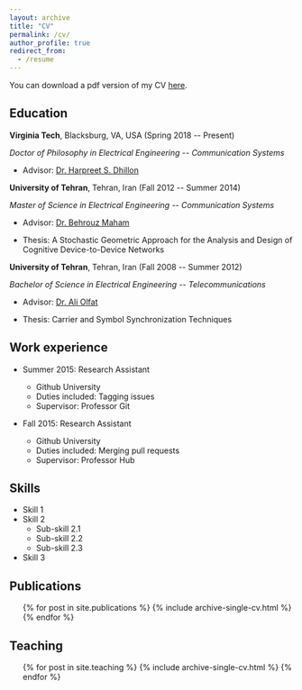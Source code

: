 ```yaml
---
layout: archive
title: "CV"
permalink: /cv/
author_profile: true
redirect_from:
  - /resume
---
```


You can download a pdf version of my CV [here](CV_MortezaBanagar.pdf).

Education
-----------
**Virginia Tech**, Blacksburg, VA, USA (Spring 2018 -- Present)

*Doctor of Philosophy in Electrical Engineering -- Communication Systems*

* Advisor: [Dr. Harpreet S. Dhillon](https://www.dhillon.ece.vt.edu/)

**University of Tehran**, Tehran, Iran (Fall 2012 -- Summer 2014)

*Master of Science in Electrical Engineering -- Communication Systems*

* Advisor: [Dr. Behrouz Maham](https://sites.google.com/site/behrouzmaham/)

* Thesis: A Stochastic Geometric Approach for the Analysis and Design of Cognitive Device-to-Device Networks

**University of Tehran**, Tehran, Iran (Fall 2008 -- Summer 2012)

*Bachelor of Science in Electrical Engineering -- Telecommunications*

* Advisor: [Dr. Ali Olfat](https://ece.ut.ac.ir/en/~aolfat)

* Thesis: Carrier and Symbol Synchronization Techniques


Work experience
-----------
* Summer 2015: Research Assistant
  * Github University
  * Duties included: Tagging issues
  * Supervisor: Professor Git

* Fall 2015: Research Assistant
  * Github University
  * Duties included: Merging pull requests
  * Supervisor: Professor Hub
  
Skills
-----------
* Skill 1
* Skill 2
  * Sub-skill 2.1
  * Sub-skill 2.2
  * Sub-skill 2.3
* Skill 3

Publications
-----------
  <ul>{% for post in site.publications %}
    {% include archive-single-cv.html %}
  {% endfor %}</ul>
  
  
Teaching
-----------
  <ul>{% for post in site.teaching %}
    {% include archive-single-cv.html %}
  {% endfor %}</ul>
